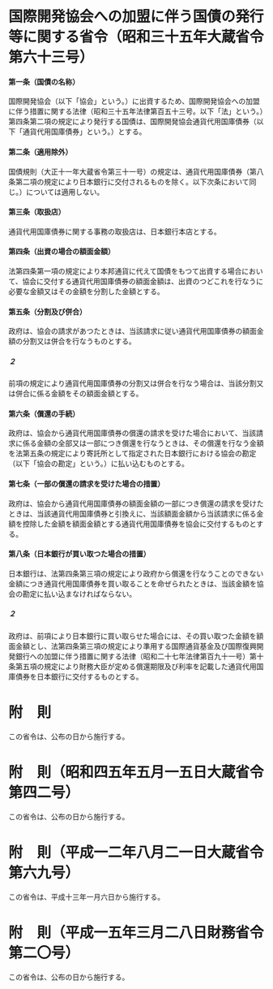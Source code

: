 # 国際開発協会への加盟に伴う国債の発行等に関する省令（昭和三十五年大蔵省令第六十三号）
#### 第一条（国債の名称）
国際開発協会（以下「協会」という。）に出資するため、国際開発協会への加盟に伴う措置に関する法律（昭和三十五年法律第百五十三号。以下「法」という。）第四条第二項の規定により発行する国債は、国際開発協会通貨代用国庫債券（以下「通貨代用国庫債券」という。）とする。
#### 第二条（適用除外）
国債規則（大正十一年大蔵省令第三十一号）の規定は、通貨代用国庫債券（第八条第二項の規定により日本銀行に交付されるものを除く。以下次条において同じ。）については適用しない。
#### 第三条（取扱店）
通貨代用国庫債券に関する事務の取扱店は、日本銀行本店とする。
#### 第四条（出資の場合の額面金額）
法第四条第一項の規定により本邦通貨に代えて国債をもつて出資する場合において、協会に交付する通貨代用国庫債券の額面金額は、出資のつどこれを行なうに必要な金額又はその金額を分割した金額とする。
#### 第五条（分割及び併合）
政府は、協会の請求があつたときは、当該請求に従い通貨代用国庫債券の額面金額の分割又は併合を行なうものとする。
##### ２
前項の規定により通貨代用国庫債券の分割又は併合を行なう場合は、当該分割又は併合に係る金額をその額面金額とする。
#### 第六条（償還の手続）
政府は、協会から通貨代用国庫債券の償還の請求を受けた場合において、当該請求に係る金額の全部又は一部につき償還を行なうときは、その償還を行なう金額を法第五条の規定により寄託所として指定された日本銀行における協会の勘定（以下「協会の勘定」という。）に払い込むものとする。
#### 第七条（一部の償還の請求を受けた場合の措置）
政府は、協会から通貨代用国庫債券の額面金額の一部につき償還の請求を受けたときは、当該通貨代用国庫債券と引換えに、当該額面金額から当該請求に係る金額を控除した金額を額面金額とする通貨代用国庫債券を協会に交付するものとする。
#### 第八条（日本銀行が買い取つた場合の措置）
日本銀行は、法第四条第三項の規定により政府から償還を行なうことのできない金額につき通貨代用国庫債券を買い取ることを命ぜられたときは、当該金額を協会の勘定に払い込まなければならない。
##### ２
政府は、前項により日本銀行に買い取らせた場合には、その買い取つた金額を額面金額とし、法第四条第三項の規定により準用する国際通貨基金及び国際復興開発銀行への加盟に伴う措置に関する法律（昭和二十七年法律第百九十一号）第十条第五項の規定により財務大臣が定める償還期限及び利率を記載した通貨代用国庫債券を日本銀行に交付するものとする。
# 附　則
この省令は、公布の日から施行する。
# 附　則（昭和四五年五月一五日大蔵省令第四二号）
この省令は、公布の日から施行する。
# 附　則（平成一二年八月二一日大蔵省令第六九号）
この省令は、平成十三年一月六日から施行する。
# 附　則（平成一五年三月二八日財務省令第二〇号）
この省令は、公布の日から施行する。
